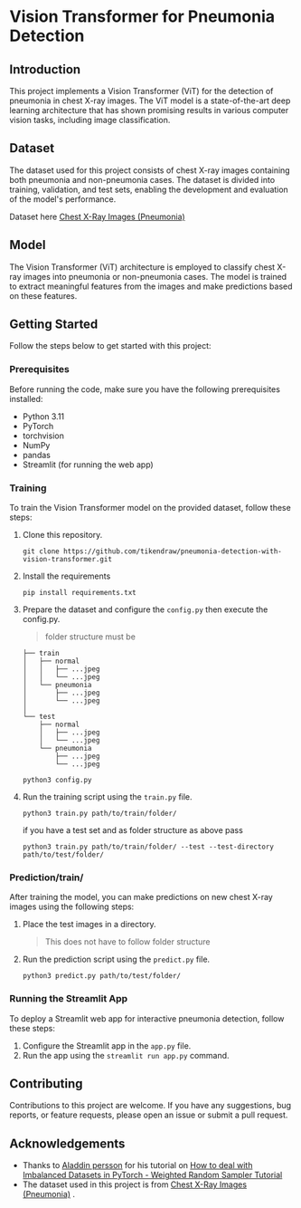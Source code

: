 # Vision Transformer for Pneumonia Detection

## Introduction

This project implements a Vision Transformer (ViT) for the detection of pneumonia in chest X-ray images. The ViT model is a state-of-the-art deep learning architecture that has shown promising results in various computer vision tasks, including image classification.

## Dataset

The dataset used for this project consists of chest X-ray images containing both pneumonia and non-pneumonia cases. The dataset is divided into training, validation, and test sets, enabling the development and evaluation of the model's performance.

Dataset here [Chest X-Ray Images (Pneumonia)](https://www.kaggle.com/datasets/lasaljaywardena/pneumonia-chest-x-ray-dataset)

## Model

The Vision Transformer (ViT) architecture is employed to classify chest X-ray images into pneumonia or non-pneumonia cases. The model is trained to extract meaningful features from the images and make predictions based on these features.

## Getting Started

Follow the steps below to get started with this project:

### Prerequisites

Before running the code, make sure you have the following prerequisites installed:

- Python 3.11
- PyTorch
- torchvision
- NumPy
- pandas
- Streamlit (for running the web app)

### Training

To train the Vision Transformer model on the provided dataset, follow these steps:

1. Clone this repository.
    ```
    git clone https://github.com/tikendraw/pneumonia-detection-with-vision-transformer.git
    ```
2. Install the requirements 
    ```
    pip install requirements.txt
    ```
3. Prepare the dataset and configure the  `config.py` then execute the config.py.

    > folder structure must be
    ```     
    ├── train
    │   ├── normal
    │   │   ├── ...jpeg
    │   │   └── ...jpeg
    │   └── pneumonia
    │       ├── ...jpeg
    │       └── ...jpeg
    │       
    └── test
        ├── normal
        │   ├── ...jpeg
        │   └── ...jpeg
        └── pneumonia
            ├── ...jpeg
            └── ...jpeg
    ```
    ```
    python3 config.py
    ```
4. Run the training script using the `train.py` file.
    ```
    python3 train.py path/to/train/folder/
    ```

    if you have a test set and as folder structure as above pass
    ```
    python3 train.py path/to/train/folder/ --test --test-directory path/to/test/folder/ 
    ```

### Prediction/train/

After training the model, you can make predictions on new chest X-ray images using the following steps:

1. Place the test images in a directory.
    >This does not have to follow folder structure

2. Run the prediction script using the `predict.py` file.
    ```
    python3 predict.py path/to/test/folder/ 
    ```

### Running the Streamlit App

To deploy a Streamlit web app for interactive pneumonia detection, follow these steps:

1. Configure the Streamlit app in the `app.py` file.
2. Run the app using the `streamlit run app.py` command.

## Contributing

Contributions to this project are welcome. If you have any suggestions, bug reports, or feature requests, please open an issue or submit a pull request.

## Acknowledgements

- Thanks to [Aladdin persson](https://github.com/aladdinpersson) for his tutorial on [How to deal with Imbalanced Datasets in PyTorch - Weighted Random Sampler Tutorial](https://www.youtube.com/watch?v=4JFVhJyTZ44)
- The dataset used in this project is from [Chest X-Ray Images (Pneumonia)](https://www.kaggle.com/datasets/lasaljaywardena/pneumonia-chest-x-ray-dataset) .

